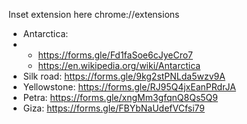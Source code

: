 Inset extension here chrome://extensions
- Antarctica:
- - https://forms.gle/Fd1faSoe6cJyeCro7
  - https://en.wikipedia.org/wiki/Antarctica
- Silk road: https://forms.gle/9kg2stPNLda5wzv9A
- Yellowstone: https://forms.gle/RJ95Q4jxEanPRdrJA
- Petra: https://forms.gle/xngMm3gfqnQ8Qs5Q9
- Giza: https://forms.gle/FBYbNaUdefVCfsi79
